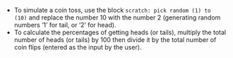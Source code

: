 - To simulate a coin toss, use the block `scratch: pick random (1) to (10)` and replace the number 10 with the number 2 (generating random numbers ‘1’ for tail, or ‘2’ for head).
- To calculate the percentages of getting heads (or tails), multiply the total number of heads (or tails) by 100 then divide it by the total number of coin flips (entered as the input by the user).